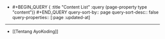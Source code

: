 - #+BEGIN_QUERY
  {
  :title "Content List"
  :query (page-property type "content")}
  #+END_QUERY
  query-sort-by:: page
  query-sort-desc:: false
  query-properties:: [:page :updated-at]

---

- [[Tentang AyoKoding]]
